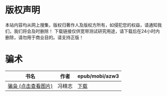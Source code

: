 # 版权声明

本站内容均从网上搜集，版权归著作人及版权方所有，如侵犯您的权益，请通知我们，我们将会及时删除！ 下载链接仅供宽带测试研究用途，请下载后在24小时内删除，请勿用于商业目的。请支持正版！

# 骗术

| 书名 | 作者 | epub/mobi/azw3 |
| --- | --- | --- |
| [骗枭 (点击查看图片)](https://www.dushupai.com/attachment/2024/06/02/abaf14f85b760279.jpg) | 冯精志 | [下载](https://url89.ctfile.com/f/31084289-1357008745-c36a76?p=8866) |
